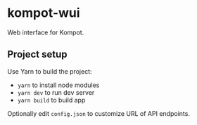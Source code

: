 # kompot-wui

Web interface for Kompot.

## Project setup

Use Yarn to build the project:

* `yarn` to install node modules
* `yarn dev` to run dev server<br/>
* `yarn build` to build app

Optionally edit `config.json` to customize URL of API endpoints.
